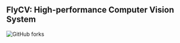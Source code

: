 ## FlyCV: High-performance Computer Vision System

![GitHub forks](https://img.shields.io/github/forks/Paddlepaddle/flycv)
